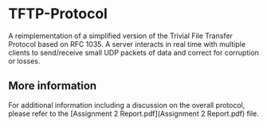# TFTP-Protocol
A reimplementation of a simplified version of the Trivial File Transfer Protocol based on RFC 1035. A server interacts in real time with multiple clients to send/receive small UDP packets of data and correct for corruption or losses.

## More information
For additional information including a discussion on the overall protocol, please refer to the [Assignment 2 Report.pdf](Assignment 2 Report.pdf) file.
